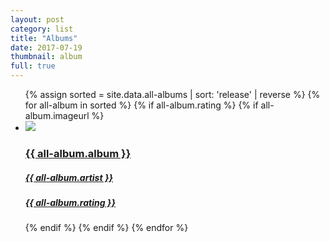 ```yaml
---
layout: post
category: list
title: "Albums"
date: 2017-07-19
thumbnail: album
full: true
---
```


<ul class="list article-list list-grid list-grid-numbered list-shadow">
  {% assign sorted = site.data.all-albums | sort: 'release' | reverse %}
  {% for all-album in sorted %}
  {% if all-album.rating %}
  {% if all-album.imageurl %}
  <li class="list-item">
    <a href="{{ all-album.albumurl }}">
      <img src="/img/albums/{{ all-album.albumid }}.png" class="list-image" loading="lazy">
      <h3>{{ all-album.album }}</h3>
      <h5>{{ all-album.artist }}</h5>
      <h5 class="list-rating list-rating-{{all-album.rating}}">{{ all-album.rating }}</h5>
    </a>
  </li>
  {% endif %}
  {% endif %}
  {% endfor %}
</ul>
